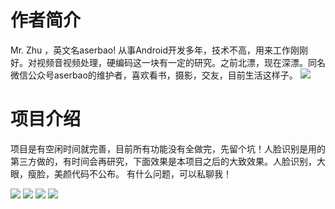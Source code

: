 # 作者简介 
Mr. Zhu ，英文名aserbao! 从事Android开发多年，技术不高，用来工作刚刚好。对视频音视频处理，硬编码这一块有一定的研究。之前北漂，现在深漂。同名微信公众号aserbao的维护者，喜欢看书，摄影，交友，目前生活这样子。
![](https://github.com/aserbao/AserbaosAndroid/blob/master/app/src/main/assets/images/weixin.jpg)

# 项目介绍
项目是有空闲时间就完善，目前所有功能没有全做完，先留个坑！人脸识别是用的第三方做的，有时间会再研究，下面效果是本项目之后的大致效果。人脸识别，大眼，瘦脸，美颜代码不公布。
有什么问题，可以私聊我！

![](https://github.com/aserbao/AndroidCamera/blob/master/app/src/main/assets/images/1.gif)
![](https://github.com/aserbao/AndroidCamera/blob/master/app/src/main/assets/images/%E9%80%89%E5%B0%81%E9%9D%A22.gif)
![](https://github.com/aserbao/AndroidCamera/blob/master/app/src/main/assets/images/%E7%BC%96%E8%BE%913.gif)
![](https://github.com/aserbao/AndroidCamera/blob/master/app/src/main/assets/images/%E6%9C%AC%E5%9C%B0%E7%BC%96%E8%BE%91.gif)

